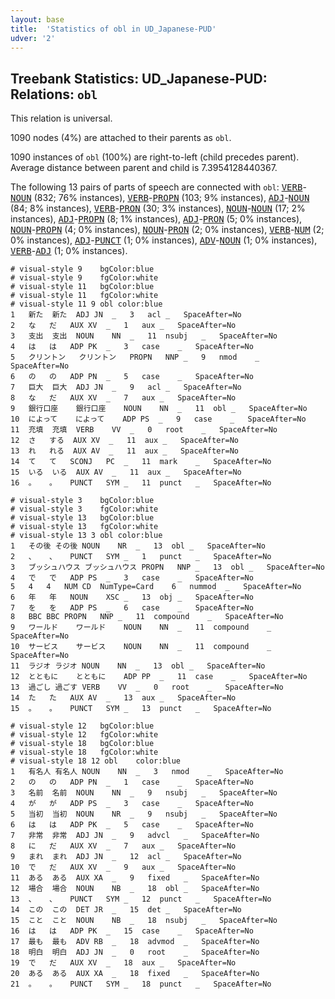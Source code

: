 ```yaml
---
layout: base
title:  'Statistics of obl in UD_Japanese-PUD'
udver: '2'
---
```


## Treebank Statistics: UD_Japanese-PUD: Relations: `obl`

This relation is universal.

1090 nodes (4%) are attached to their parents as `obl`.

1090 instances of `obl` (100%) are right-to-left (child precedes parent).
Average distance between parent and child is 7.3954128440367.

The following 13 pairs of parts of speech are connected with `obl`: <tt><a href="ja_pud-pos-VERB.html">VERB</a></tt>-<tt><a href="ja_pud-pos-NOUN.html">NOUN</a></tt> (832; 76% instances), <tt><a href="ja_pud-pos-VERB.html">VERB</a></tt>-<tt><a href="ja_pud-pos-PROPN.html">PROPN</a></tt> (103; 9% instances), <tt><a href="ja_pud-pos-ADJ.html">ADJ</a></tt>-<tt><a href="ja_pud-pos-NOUN.html">NOUN</a></tt> (84; 8% instances), <tt><a href="ja_pud-pos-VERB.html">VERB</a></tt>-<tt><a href="ja_pud-pos-PRON.html">PRON</a></tt> (30; 3% instances), <tt><a href="ja_pud-pos-NOUN.html">NOUN</a></tt>-<tt><a href="ja_pud-pos-NOUN.html">NOUN</a></tt> (17; 2% instances), <tt><a href="ja_pud-pos-ADJ.html">ADJ</a></tt>-<tt><a href="ja_pud-pos-PROPN.html">PROPN</a></tt> (8; 1% instances), <tt><a href="ja_pud-pos-ADJ.html">ADJ</a></tt>-<tt><a href="ja_pud-pos-PRON.html">PRON</a></tt> (5; 0% instances), <tt><a href="ja_pud-pos-NOUN.html">NOUN</a></tt>-<tt><a href="ja_pud-pos-PROPN.html">PROPN</a></tt> (4; 0% instances), <tt><a href="ja_pud-pos-NOUN.html">NOUN</a></tt>-<tt><a href="ja_pud-pos-PRON.html">PRON</a></tt> (2; 0% instances), <tt><a href="ja_pud-pos-VERB.html">VERB</a></tt>-<tt><a href="ja_pud-pos-NUM.html">NUM</a></tt> (2; 0% instances), <tt><a href="ja_pud-pos-ADJ.html">ADJ</a></tt>-<tt><a href="ja_pud-pos-PUNCT.html">PUNCT</a></tt> (1; 0% instances), <tt><a href="ja_pud-pos-ADV.html">ADV</a></tt>-<tt><a href="ja_pud-pos-NOUN.html">NOUN</a></tt> (1; 0% instances), <tt><a href="ja_pud-pos-VERB.html">VERB</a></tt>-<tt><a href="ja_pud-pos-ADJ.html">ADJ</a></tt> (1; 0% instances).


~~~ conllu
# visual-style 9	bgColor:blue
# visual-style 9	fgColor:white
# visual-style 11	bgColor:blue
# visual-style 11	fgColor:white
# visual-style 11 9 obl	color:blue
1	新た	新た	ADJ	JN	_	3	acl	_	SpaceAfter=No
2	な	だ	AUX	XV	_	1	aux	_	SpaceAfter=No
3	支出	支出	NOUN	NN	_	11	nsubj	_	SpaceAfter=No
4	は	は	ADP	PK	_	3	case	_	SpaceAfter=No
5	クリントン	クリントン	PROPN	NNP	_	9	nmod	_	SpaceAfter=No
6	の	の	ADP	PN	_	5	case	_	SpaceAfter=No
7	巨大	巨大	ADJ	JN	_	9	acl	_	SpaceAfter=No
8	な	だ	AUX	XV	_	7	aux	_	SpaceAfter=No
9	銀行口座	銀行口座	NOUN	NN	_	11	obl	_	SpaceAfter=No
10	によって	によって	ADP	PS	_	9	case	_	SpaceAfter=No
11	充填	充填	VERB	VV	_	0	root	_	SpaceAfter=No
12	さ	する	AUX	XV	_	11	aux	_	SpaceAfter=No
13	れ	れる	AUX	AV	_	11	aux	_	SpaceAfter=No
14	て	て	SCONJ	PC	_	11	mark	_	SpaceAfter=No
15	いる	いる	AUX	AV	_	11	aux	_	SpaceAfter=No
16	。	。	PUNCT	SYM	_	11	punct	_	SpaceAfter=No

~~~


~~~ conllu
# visual-style 3	bgColor:blue
# visual-style 3	fgColor:white
# visual-style 13	bgColor:blue
# visual-style 13	fgColor:white
# visual-style 13 3 obl	color:blue
1	その後	その後	NOUN	NR	_	13	obl	_	SpaceAfter=No
2	、	、	PUNCT	SYM	_	1	punct	_	SpaceAfter=No
3	ブッシュハウス	ブッシュハウス	PROPN	NNP	_	13	obl	_	SpaceAfter=No
4	で	で	ADP	PS	_	3	case	_	SpaceAfter=No
5	4	4	NUM	CD	NumType=Card	6	nummod	_	SpaceAfter=No
6	年	年	NOUN	XSC	_	13	obj	_	SpaceAfter=No
7	を	を	ADP	PS	_	6	case	_	SpaceAfter=No
8	BBC	BBC	PROPN	NNP	_	11	compound	_	SpaceAfter=No
9	ワールド	ワールド	NOUN	NN	_	11	compound	_	SpaceAfter=No
10	サービス	サービス	NOUN	NN	_	11	compound	_	SpaceAfter=No
11	ラジオ	ラジオ	NOUN	NN	_	13	obl	_	SpaceAfter=No
12	とともに	とともに	ADP	PP	_	11	case	_	SpaceAfter=No
13	過ごし	過ごす	VERB	VV	_	0	root	_	SpaceAfter=No
14	た	た	AUX	AV	_	13	aux	_	SpaceAfter=No
15	。	。	PUNCT	SYM	_	13	punct	_	SpaceAfter=No

~~~


~~~ conllu
# visual-style 12	bgColor:blue
# visual-style 12	fgColor:white
# visual-style 18	bgColor:blue
# visual-style 18	fgColor:white
# visual-style 18 12 obl	color:blue
1	有名人	有名人	NOUN	NN	_	3	nmod	_	SpaceAfter=No
2	の	の	ADP	PN	_	1	case	_	SpaceAfter=No
3	名前	名前	NOUN	NN	_	9	nsubj	_	SpaceAfter=No
4	が	が	ADP	PS	_	3	case	_	SpaceAfter=No
5	当初	当初	NOUN	NR	_	9	nsubj	_	SpaceAfter=No
6	は	は	ADP	PK	_	5	case	_	SpaceAfter=No
7	非常	非常	ADJ	JN	_	9	advcl	_	SpaceAfter=No
8	に	だ	AUX	XV	_	7	aux	_	SpaceAfter=No
9	まれ	まれ	ADJ	JN	_	12	acl	_	SpaceAfter=No
10	で	だ	AUX	XV	_	9	aux	_	SpaceAfter=No
11	ある	ある	AUX	XA	_	9	fixed	_	SpaceAfter=No
12	場合	場合	NOUN	NB	_	18	obl	_	SpaceAfter=No
13	、	、	PUNCT	SYM	_	12	punct	_	SpaceAfter=No
14	この	この	DET	JR	_	15	det	_	SpaceAfter=No
15	こと	こと	NOUN	NB	_	18	nsubj	_	SpaceAfter=No
16	は	は	ADP	PK	_	15	case	_	SpaceAfter=No
17	最も	最も	ADV	RB	_	18	advmod	_	SpaceAfter=No
18	明白	明白	ADJ	JN	_	0	root	_	SpaceAfter=No
19	で	だ	AUX	XV	_	18	aux	_	SpaceAfter=No
20	ある	ある	AUX	XA	_	18	fixed	_	SpaceAfter=No
21	。	。	PUNCT	SYM	_	18	punct	_	SpaceAfter=No

~~~


